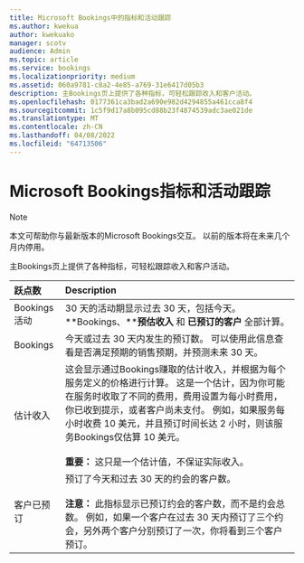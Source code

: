 ```yaml
---
title: Microsoft Bookings中的指标和活动跟踪
ms.author: kwekua
author: kwekuako
manager: scotv
audience: Admin
ms.topic: article
ms.service: bookings
ms.localizationpriority: medium
ms.assetid: 060a9781-c8a2-4e85-a769-31e6417d05b3
description: 主Bookings页上提供了各种指标，可轻松跟踪收入和客户活动。
ms.openlocfilehash: 0177361ca3bad2a690e982d4294855a461cca8f4
ms.sourcegitcommit: 1c5f9d17a8b095cd88b23f4874539adc3ae021de
ms.translationtype: MT
ms.contentlocale: zh-CN
ms.lasthandoff: 04/08/2022
ms.locfileid: "64713506"
---
```

# <a name="microsoft-bookings-metrics-and-activity-tracking"></a>Microsoft Bookings指标和活动跟踪

> [!NOTE]
> 本文可帮助你与最新版本的Microsoft Bookings交互。 以前的版本将在未来几个月内停用。

主Bookings页上提供了各种指标，可轻松跟踪收入和客户活动。

| 跃点数 | Description |
|:---|:---|
| Bookings活动 | 30 天的活动期显示过去 30 天，包括今天。 **Bookings、****预估收入** 和 **已预订的客户** 全部计算。 |
| Bookings | 今天或过去 30 天内发生的预订数。 可以使用此信息查看是否满足预期的销售预期，并预测未来 30 天。 |
| 估计收入 | 这会显示通过Bookings赚取的估计收入，并根据为每个服务定义的价格进行计算。 这是一个估计，因为你可能在服务时收取了不同的费用，费用设置为每小时费用，你已收到提示，或者客户尚未支付。 例如，如果服务每小时收费 10 美元，并且预订时间长达 2 小时，则该服务Bookings仅估算 10 美元。<br/><br/>**重要：** 这只是一个估计值，不保证实际收入。 |
| 客户已预订 | 预订了今天和过去 30 天的约会的客户数。<br/><br/>**注意：** 此指标显示已预订约会的客户数，而不是约会总数。 例如，如果一个客户在过去 30 天内预订了三个约会，另外两个客户分别预订了一次，你将看到三个客户预订。 |
